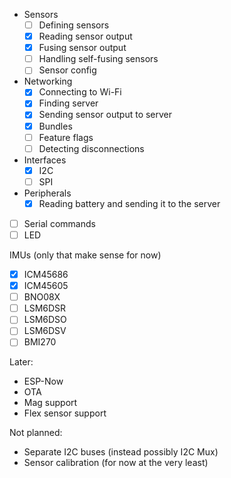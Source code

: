 
- Sensors
    - [ ] Defining sensors
    - [X] Reading sensor output
    - [X] Fusing sensor output
    - [ ] Handling self-fusing sensors
    - [ ] Sensor config
- Networking
    - [X] Connecting to Wi-Fi
    - [X] Finding server
    - [X] Sending sensor output to server
    - [X] Bundles
    - [ ] Feature flags
    - [ ] Detecting disconnections
- Interfaces
    - [X] I2C
    - [ ] SPI
- Peripherals
    - [X] Reading battery and sending it to the server
- [ ] Serial commands
- [ ] LED

IMUs (only that make sense for now)

- [X] ICM45686
- [X] ICM45605
- [ ] BNO08X
- [ ] LSM6DSR
- [ ] LSM6DSO
- [ ] LSM6DSV
- [ ] BMI270

Later:

- ESP-Now
- OTA
- Mag support
- Flex sensor support

Not planned:

- Separate I2C buses (instead possibly I2C Mux)
- Sensor calibration (for now at the very least)
